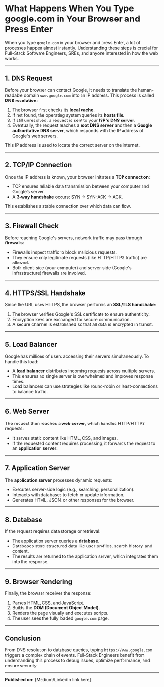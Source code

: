 # What Happens When You Type google.com in Your Browser and Press Enter

When you type `google.com` in your browser and press Enter, a lot of processes happen almost instantly. Understanding these steps is crucial for Full-Stack Software Engineers, SREs, and anyone interested in how the web works.

---

## 1. DNS Request

Before your browser can contact Google, it needs to translate the human-readable domain `www.google.com` into an IP address. This process is called **DNS resolution**:

1. The browser first checks its **local cache**.
2. If not found, the operating system queries its **hosts file**.
3. If still unresolved, a request is sent to your **ISP's DNS server**.
4. Eventually, the request reaches a **root DNS server** and then a **Google authoritative DNS server**, which responds with the IP address of Google's web servers.

This IP address is used to locate the correct server on the internet.

---

## 2. TCP/IP Connection

Once the IP address is known, your browser initiates a **TCP connection**:

- TCP ensures reliable data transmission between your computer and Google’s server.
- A **3-way handshake** occurs: SYN → SYN-ACK → ACK.

This establishes a stable connection over which data can flow.

---

## 3. Firewall Check

Before reaching Google's servers, network traffic may pass through **firewalls**:

- Firewalls inspect traffic to block malicious requests.
- They ensure only legitimate requests (like HTTP/HTTPS traffic) are allowed.
- Both client-side (your computer) and server-side (Google's infrastructure) firewalls are involved.

---

## 4. HTTPS/SSL Handshake

Since the URL uses HTTPS, the browser performs an **SSL/TLS handshake**:

1. The browser verifies Google's SSL certificate to ensure authenticity.
2. Encryption keys are exchanged for secure communication.
3. A secure channel is established so that all data is encrypted in transit.

---

## 5. Load Balancer

Google has millions of users accessing their servers simultaneously. To handle this load:

- A **load balancer** distributes incoming requests across multiple servers.
- This ensures no single server is overwhelmed and improves response times.
- Load balancers can use strategies like round-robin or least-connections to balance traffic.

---

## 6. Web Server

The request then reaches a **web server**, which handles HTTP/HTTPS requests:

- It serves static content like HTML, CSS, and images.
- If the requested content requires processing, it forwards the request to an **application server**.

---

## 7. Application Server

The **application server** processes dynamic requests:

- Executes server-side logic (e.g., searching, personalization).
- Interacts with databases to fetch or update information.
- Generates HTML, JSON, or other responses for the browser.

---

## 8. Database

If the request requires data storage or retrieval:

- The application server queries a **database**.
- Databases store structured data like user profiles, search history, and content.
- The results are returned to the application server, which integrates them into the response.

---

## 9. Browser Rendering

Finally, the browser receives the response:

1. Parses HTML, CSS, and JavaScript.
2. Builds the **DOM (Document Object Model)**.
3. Renders the page visually and executes scripts.
4. The user sees the fully loaded `google.com` page.

---

## Conclusion

From DNS resolution to database queries, typing `https://www.google.com` triggers a complex chain of events. Full-Stack Engineers benefit from understanding this process to debug issues, optimize performance, and ensure security.

---

**Published on:** [Medium/LinkedIn link here]

